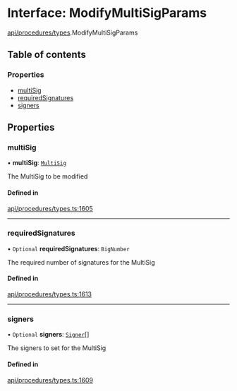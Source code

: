 # Interface: ModifyMultiSigParams

[api/procedures/types](../wiki/api.procedures.types).ModifyMultiSigParams

## Table of contents

### Properties

- [multiSig](../wiki/api.procedures.types.ModifyMultiSigParams#multisig)
- [requiredSignatures](../wiki/api.procedures.types.ModifyMultiSigParams#requiredsignatures)
- [signers](../wiki/api.procedures.types.ModifyMultiSigParams#signers)

## Properties

### multiSig

• **multiSig**: [`MultiSig`](../wiki/api.entities.Account.MultiSig.MultiSig)

The MultiSig to be modified

#### Defined in

[api/procedures/types.ts:1605](https://github.com/PolymeshAssociation/polymesh-sdk/blob/88db4a91/src/api/procedures/types.ts#L1605)

___

### requiredSignatures

• `Optional` **requiredSignatures**: `BigNumber`

The required number of signatures for the MultiSig

#### Defined in

[api/procedures/types.ts:1613](https://github.com/PolymeshAssociation/polymesh-sdk/blob/88db4a91/src/api/procedures/types.ts#L1613)

___

### signers

• `Optional` **signers**: [`Signer`](../wiki/api.entities.types#signer)[]

The signers to set for the MultiSig

#### Defined in

[api/procedures/types.ts:1609](https://github.com/PolymeshAssociation/polymesh-sdk/blob/88db4a91/src/api/procedures/types.ts#L1609)

